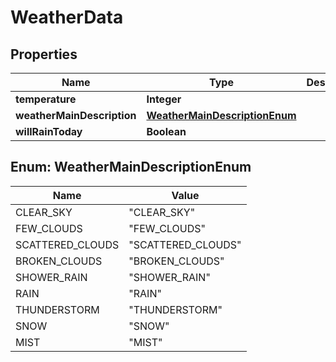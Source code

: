 
# WeatherData

## Properties
Name | Type | Description | Notes
------------ | ------------- | ------------- | -------------
**temperature** | **Integer** |  | 
**weatherMainDescription** | [**WeatherMainDescriptionEnum**](#WeatherMainDescriptionEnum) |  | 
**willRainToday** | **Boolean** |  |  [optional]


<a name="WeatherMainDescriptionEnum"></a>
## Enum: WeatherMainDescriptionEnum
Name | Value
---- | -----
CLEAR_SKY | &quot;CLEAR_SKY&quot;
FEW_CLOUDS | &quot;FEW_CLOUDS&quot;
SCATTERED_CLOUDS | &quot;SCATTERED_CLOUDS&quot;
BROKEN_CLOUDS | &quot;BROKEN_CLOUDS&quot;
SHOWER_RAIN | &quot;SHOWER_RAIN&quot;
RAIN | &quot;RAIN&quot;
THUNDERSTORM | &quot;THUNDERSTORM&quot;
SNOW | &quot;SNOW&quot;
MIST | &quot;MIST&quot;



